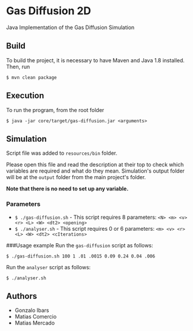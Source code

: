 # Gas Diffusion 2D
Java Implementation of the Gas Diffusion Simulation
## Build
To build the project, it is necessary to have Maven and Java 1.8 installed.
Then, run

    $ mvn clean package
    
## Execution
To run the program, from the root folder

    $ java -jar core/target/gas-diffusion.jar <arguments>
    
## Simulation
Script file was added to `resources/bin` folder.

Please open this file and read the description at their top to check which variables are required and what do they mean.
Simulation's output folder will be at the `output` folder from the main project's folder.

**Note that there is no need to set up any variable.**

### Parameters
- `$ ./gas-diffusion.sh` - This script requires 8 parameters: `<N> <m> <v> <r> <L> <W> <dt2> <opening>`
- `$ ./analyser.sh` - This script requires 0 or 6 parameters: `<m> <v> <r> <L> <W> <dt2> <cIterations>`

###Usage example
Run the `gas-diffusion` script as follows:

    $ ./gas-diffusion.sh 100 1 .01 .0015 0.09 0.24 0.04 .006

Run the `analyser` script as follows:

    $ ./analyser.sh
    
## Authors
* Gonzalo Ibars
* Matias Comercio
* Matias Mercado
